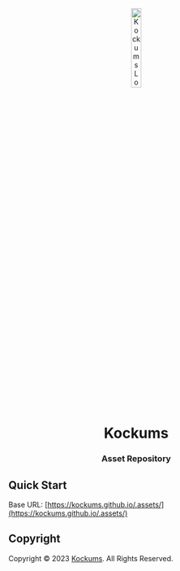 <p align="center">
    <img src="https://kockums.github.io/.assets/image/logo/kockums-logo_light.png" width="20%" height="20%" alt="Kockums Logo">
</p>
<h1 align='center' style='border-bottom: none;'>Kockums</h1>
<h3 align='center'>Asset Repository</h3>


## Quick Start

Base URL: [https://kockums.github.io/.assets/](https://kockums.github.io/.assets/)




## Copyright

Copyright &copy; 2023 [Kockums](https://www.kockums.nl/ "Kockums website"). All Rights Reserved.